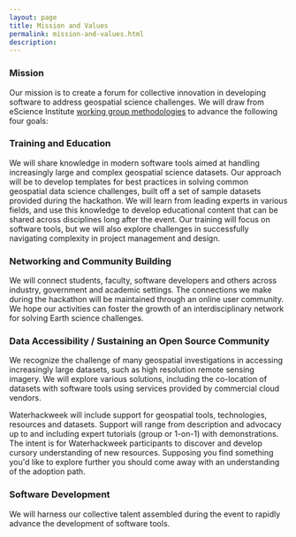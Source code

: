 ```yaml
---
layout: page
title: Mission and Values
permalink: mission-and-values.html
description:
---
```


### Mission

Our mission is to create a forum for collective innovation in developing software to address geospatial science challenges. We will draw from eScience Institute [working group methodologies](http://escience.washington.edu/working-groups/) to advance the following four goals:

### Training and Education

We will share knowledge in modern software tools aimed at handling increasingly large and complex geospatial science datasets. Our approach will be to develop templates for best practices in solving common geospatial data science challenges, built off a set of sample datasets provided during the hackathon. We will learn from leading experts in various fields, and use this knowledge to develop educational content that can be shared across disciplines long after the event. Our training will focus on software tools, but we will also explore challenges in successfully navigating complexity in project management and design.

### Networking and Community Building

We will connect students, faculty, software developers and others across industry, government and academic settings.
The connections we make during the hackathon will be maintained through an online user community. We hope our activities can foster the growth of an interdisciplinary network for solving Earth science challenges.

### Data Accessibility / Sustaining an Open Source Community

We recognize the challenge of many geospatial investigations in accessing increasingly large datasets, such as high resolution remote sensing imagery. We will explore various solutions, including the co-location of datasets with software tools using services provided by commercial cloud vendors.

Waterhackweek will include support for geospatial tools, technologies, resources and datasets. Support will range from description and advocacy up to and including expert tutorials (group or 1-on-1) with demonstrations. The intent is for Waterhackweek participants to discover and develop cursory understanding of new resources. Supposing you find something you'd like to explore further you should come away with an understanding of the adoption path.

### Software Development

We will harness our collective talent assembled during the event to rapidly advance the development of software tools.
